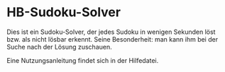 # HB-Sudoku-Solver

Dies ist ein Sudoku-Solver, der jedes Sudoku in wenigen Sekunden löst bzw. als nicht lösbar erkennt.
Seine Besonderheit: man kann ihm bei der Suche nach der Lösung zuschauen.

Eine Nutzungsanleitung findet sich in der Hilfedatei.

